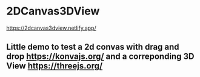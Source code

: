 # 2DCanvas3DView

https://2dcanvas3dview.netlify.app/

## Little demo to test a 2d convas with drag and drop https://konvajs.org/ and a correponding 3D View https://threejs.org/
